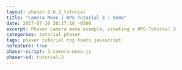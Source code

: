 ```yaml
---
layout: phaser-2.6.2_tutorial
title: "Camera Move | RPG Tutorial 3 | Demo"
date: 2017-07-30 20:27:18 -0500
excerpt: Phaser camera move example, creating a RPG Tutorial 3
categories: tutorial phaser
tags: phaser tutorial rpg howto javascript
nofeature: true
phaser-script: 3-camera-move.js
phaser-id: tutorial-3
---
```

